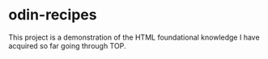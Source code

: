 # odin-recipes

This project is a demonstration of the HTML foundational knowledge I have acquired so far going through TOP.
